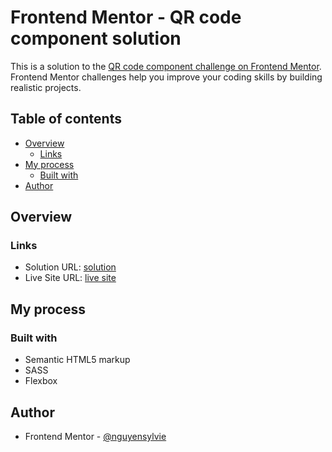 # Frontend Mentor - QR code component solution

This is a solution to the [QR code component challenge on Frontend Mentor](https://www.frontendmentor.io/challenges/qr-code-component-iux_sIO_H). Frontend Mentor challenges help you improve your coding skills by building realistic projects.

## Table of contents

- [Overview](#overview)
  - [Links](#links)
- [My process](#my-process)
  - [Built with](#built-with)
- [Author](#author)

## Overview

### Links

- Solution URL: [solution](https://github.com/nguyensylvie/qr-code)
- Live Site URL: [live site](https://nguyensylvie.github.io/qr-code/)

## My process

### Built with

- Semantic HTML5 markup
- SASS
- Flexbox

## Author

- Frontend Mentor - [@nguyensylvie](https://www.frontendmentor.io/profile/nguyensylvie)
